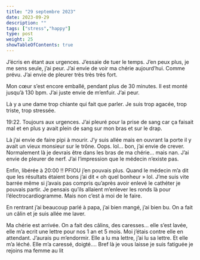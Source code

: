 ```yaml
---
title: "29 septembre 2023"
date: 2023-09-29
description: ""
tags: ["stress","happy"]
type: post
weight: 25
showTableOfContents: true
---
```


J’écris en étant aux urgences. J’essaie de tuer le temps. J’en peux plus, je me sens seule, j’ai peur. J’ai envie de voir ma chérie aujourd’hui. Comme prévu. J’ai envie de pleurer très très très fort. 

Mon cœur s’est encore emballé, pendant plus de 30 minutes. Il est monté jusqu’à 130 bpm. J’ai juste envie de m’enfuir. J’ai peur. 

Là y a une dame trop chiante qui fait que parler. Je suis trop agacée, trop triste, trop stressée. 

19:22. Toujours aux urgences. J’ai pleuré pour la prise de sang car ça faisait mal et en plus y avait plein de sang sur mon bras et sur le drap. 

Là j’ai envie de faire pipi à mourir. J’y suis allée mais en ouvrant la porte il y avait un vieux monsieur sur le trône. Oops. lol… bon, j’ai envie de crever. Normalement là je devrais être dans les bras de ma chérie… mais nan. J’ai envie de pleurer de nerf. J’ai l’impression que le médecin n’existe pas. 

Enfin, libérée à 20:00 !! PFIOU j’en pouvais plus. Quand le médecin m’a dit que les résultats étaient bons j’ai dit « oh quel bonheur » lol. J’me suis vite barrée même si j’avais pas compris qu’après avoir enlevé le cathéter je pouvais partir. Je pensais qu’ils allaient m’enlever les ronds là pour l’électrocardiogramme. Mais non c’est à moi de le faire. 

En rentrant j’ai beaucoup parlé à papa, j’ai bien mangé, j’ai bien bu. On a fait un câlin et je suis allée me laver. 

Ma chérie est arrivée. On a fait des câlins, des caresses… elle s’est lavée, elle m’a ecrit une lettre pour nos 1 an et 5 mois. Moi j’étais contre elle en attendant. J’aurais pu m’endormir. Elle a lu ma lettre, j’ai lu sa lettre. Et elle m’a léché. Elle m’a caressé, doigté…. Bref là je vous laisse je suis fatiguée je rejoins ma femme au lit 